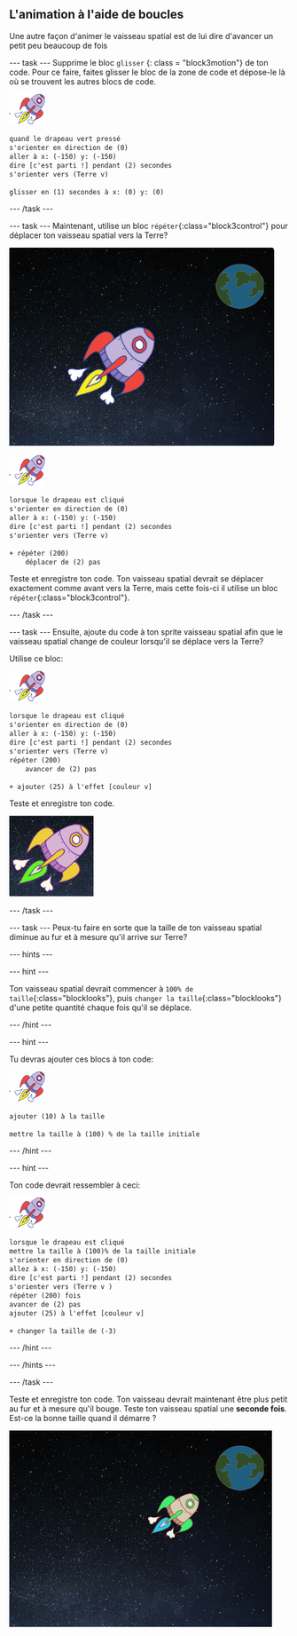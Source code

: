 ## L'animation à l'aide de boucles

Une autre façon d'animer le vaisseau spatial est de lui dire d'avancer un petit peu beaucoup de fois

\--- task \--- Supprime le bloc `glisser` {: class = "block3motion"} de ton code. Pour ce faire, faites glisser le bloc de la zone de code et dépose-le là où se trouvent les autres blocs de code.

![Sprite de vaisseau spatial](images/sprite-spaceship.png)

```blocks3
quand le drapeau vert pressé
s'orienter en direction de (0)
aller à x: (-150) y: (-150)
dire [c'est parti !] pendant (2) secondes
s'orienter vers (Terre v)

glisser en (1) secondes à x: (0) y: (0)
```

\--- /task \---

\--- task \--- Maintenant, utilise un bloc `répéter`{:class="block3control"} pour déplacer ton vaisseau spatial vers la Terre?

![Test d'une animation de vaisseau spatial](images/space-animate-stage.png)

![Sprite de vaisseau spatial](images/sprite-spaceship.png)

```blocks3
lorsque le drapeau est cliqué
s'orienter en direction de (0)
aller à x: (-150) y: (-150)
dire [c'est parti !] pendant (2) secondes
s'orienter vers (Terre v)

+ répéter (200)
    déplacer de (2) pas
```

Teste et enregistre ton code. Ton vaisseau spatial devrait se déplacer exactement comme avant vers la Terre, mais cette fois-ci il utilise un bloc `répéter`{:class="block3control"}.

\--- /task \---

\--- task \--- Ensuite, ajoute du code à ton sprite vaisseau spatial afin que le vaisseau spatial change de couleur lorsqu'il se déplace vers la Terre?

Utilise ce bloc:

![Sprite de vaisseau spatial](images/sprite-spaceship.png)

```blocks3
lorsque le drapeau est cliqué
s'orienter en direction de (0)
aller à x: (-150) y: (-150)
dire [c'est parti !] pendant (2) secondes
s'orienter vers (Terre v)
répéter (200)
    avancer de (2) pas

+ ajouter (25) à l'effet [couleur v]
```

Teste et enregistre ton code.

![Test d'un vaisseau spatial changeant de couleur](images/space-colour-test.png)

\--- /task \---

\--- task \--- Peux-tu faire en sorte que la taille de ton vaisseau spatial diminue au fur et à mesure qu'il arrive sur Terre?

\--- hints \---

\--- hint \---

Ton vaisseau spatial devrait commencer à `100% de taille`{:class="blocklooks"}, puis `changer la taille`{:class="blocklooks"} d'une petite quantité chaque fois qu'il se déplace.

\--- /hint \---

\--- hint \---

Tu devras ajouter ces blocs à ton code:

![Sprite de vaisseau spatial](images/sprite-spaceship.png)

```blocks3
ajouter (10) à la taille

mettre la taille à (100) % de la taille initiale
```

\--- /hint \---

\--- hint \---

Ton code devrait ressembler à ceci:

![Sprite de vaisseau spatial](images/sprite-spaceship.png)

```blocks3
lorsque le drapeau est cliqué
mettre la taille à (100)% de la taille initiale
s'orienter en direction de (0)
allez à x: (-150) y: (-150)
dire [c'est parti !] pendant (2) secondes
s'orienter vers (Terre v )
répéter (200) fois
avancer de (2) pas
ajouter (25) à l'effet [couleur v]

+ changer la taille de (-3)
```

\--- /hint \---

\--- /hints \---

\--- /task \---

Teste et enregistre ton code. Ton vaisseau devrait maintenant être plus petit au fur et à mesure qu'il bouge. Teste ton vaisseau spatial une **seconde fois**. Est-ce la bonne taille quand il démarre ?

![Tester le rétrécissement d'un vaisseau spatial](images/space-size-test.png)